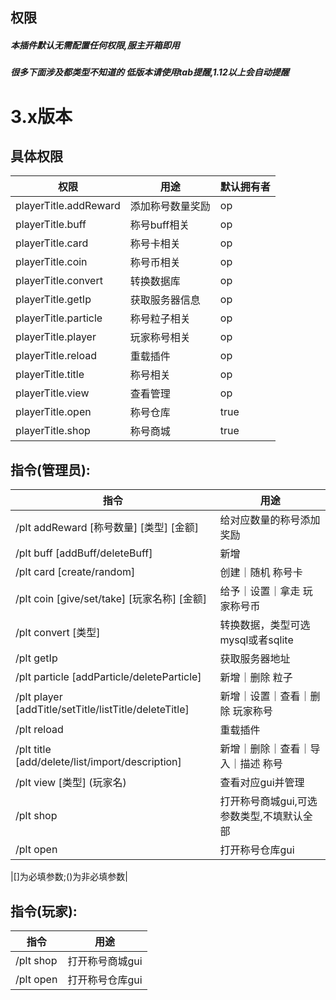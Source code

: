 ## 权限

##### 本插件默认无需配置任何权限,服主开箱即用

##### 很多下面涉及都类型不知道的 低版本请使用tab提醒,1.12以上会自动提醒

# 3.x版本

## 具体权限

| 权限                    | 用途             | 默认拥有者  |
|-----------------------|----------------|--------|
| playerTitle.addReward | 添加称号数量奖励       | op     |
| playerTitle.buff      | 称号buff相关       | op     |
| playerTitle.card      | 称号卡相关          | op     |
| playerTitle.coin      | 称号币相关          | op     |
| playerTitle.convert   | 转换数据库          | op     |
| playerTitle.getIp     | 获取服务器信息        | op     |
| playerTitle.particle  | 称号粒子相关         | op     |
| playerTitle.player    | 玩家称号相关         | op     |
| playerTitle.reload    | 重载插件           | op     |
| playerTitle.title     | 称号相关           | op     |
| playerTitle.view      | 查看管理           | op     |
| playerTitle.open      | 称号仓库           | true   |
| playerTitle.shop      | 称号商城           | true   |

## 指令(管理员):

| 指令                                                    | 用途                       |
|-------------------------------------------------------|--------------------------|
| /plt addReward [称号数量] [类型] [金额]                       | 给对应数量的称号添加奖励             |
| /plt buff [addBuff/deleteBuff]                        | 新增                       |删除buff|
| /plt card [create/random]                             | 创建｜随机 称号卡                |
| /plt coin [give/set/take] [玩家名称] [金额]                 | 给予｜设置｜拿走 玩家称号币           |
| /plt convert  [类型]                                    | 转换数据，类型可选mysql或者sqlite   |
| /plt getIp                                            | 获取服务器地址                  |
| /plt particle [addParticle/deleteParticle]            | 新增｜删除 粒子                 |
| /plt player [addTitle/setTitle/listTitle/deleteTitle] | 新增｜设置｜查看｜删除 玩家称号         |
| /plt reload                                           | 重载插件                     |
| /plt title [add/delete/list/import/description]       | 新增｜删除｜查看｜导入｜描述 称号        |
| /plt view [类型] (玩家名)                                  | 查看对应gui并管理               |
| /plt shop                                             | 打开称号商城gui,可选参数类型,不填默认全部  |
| /plt open                                             | 打开称号仓库gui                |

|[]为必填参数;()为非必填参数|

## 指令(玩家):

| 指令                | 用途            |
|-------------------|---------------|
| /plt shop         | 打开称号商城gui     |
| /plt open         | 打开称号仓库gui     |